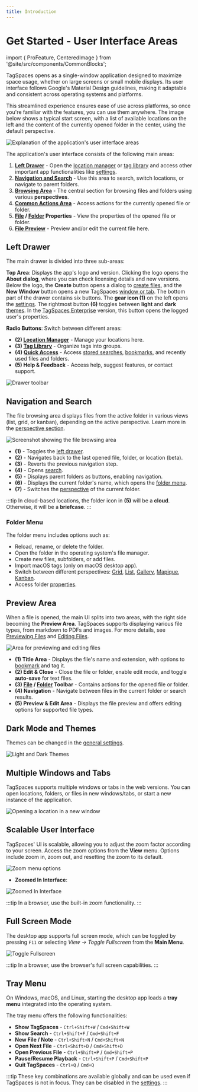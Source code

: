 ```yaml
---
title: Introduction
---
```


# Get Started - User Interface Areas

import { ProFeature, CenteredImage } from '@site/src/components/CommonBlocks';

TagSpaces opens as a single-window application designed to maximize space usage, whether on large screens or small mobile displays. Its user interface follows Google's Material Design guidelines, making it adaptable and consistent across operating systems and platforms.

This streamlined experience ensures ease of use across platforms, so once you're familiar with the features, you can use them anywhere. The image below shows a typical start screen, with a list of available locations on the left and the content of the currently opened folder in the center, using the default perspective.

![Explanation of the application's user interface areas](/media/main-ui-areas.svg)

The application's user interface consists of the following main areas:

1. **[Left Drawer](#left-drawer)** - Open the [location manager](/ui/locations/) or [tag library](/ui/taglibrary/) and access other important app functionalities like [settings](/ui/settings).
2. **[Navigation and Search](#navigation-and-search)** - Use this area to search, switch locations, or navigate to parent folders.
3. **[Browsing Area](/browsing-files)** - The central section for browsing files and folders using various **perspectives**.
4. **[Common Actions Area](#preview-area)** - Access actions for the currently opened file or folder.
5. **[File](/files/#file-properties) / [Folder](/folders/#folder-properties) Properties** - View the properties of the opened file or folder.
6. **[File Preview](#file-preview)** - Preview and/or edit the current file here.

## Left Drawer

The main drawer is divided into three sub-areas:

**Top Area**: Displays the app's logo and version. Clicking the logo opens the **About dialog**, where you can check licensing details and new versions. Below the logo, the **Create** button opens a dialog to [create files](/creating-files), and the **New Window** button opens a new TagSpaces [window or tab](#multiple-windows-and-tabs).
The bottom part of the drawer contains six buttons. The **gear icon (1)** on the left opens the [settings](/ui/settings). The rightmost button **(6)** toggles between **light** and **dark** [themes](#dark-mode-and-themes). In the [TagSpaces Enterprise](https://www.tagspaces.org/products/enterprise/) version, this button opens the logged user's properties.

**Radio Buttons**: Switch between different areas:

- **(2) [Location Manager](/ui/locations)** - Manage your locations here.
- **(3) [Tag Library](/ui/taglibrary)** - Organize tags into groups.
- **(4) [Quick Access](/quick-access)** - Access [stored searches](/search#stored-search-queries), [bookmarks](/bookmarks), and recently used files and folders.
- **(5) Help & Feedback** - Access help, suggest features, or contact support.

![Drawer toolbar](/media/left-drawer-toolbar.svg)

## Navigation and Search

The file browsing area displays files from the active folder in various views (list, grid, or kanban), depending on the active perspective. Learn more in the [perspective section](/browsing-files).

![Screenshot showing the file browsing area](/media/browsing-area.svg)

- **(1)** - Toggles the [left drawer](#left-drawer).
- **(2)** - Navigates back to the last opened file, folder, or location (beta).
- **(3)** - Reverts the previous navigation step.
- **(4)** - Opens [search](/search).
- **(5)** - Displays parent folders as buttons, enabling navigation.
- **(6)** - Displays the current folder's name, which opens the [folder menu](#folder-menu).
- **(7)** - Switches the [perspective](/browsing-files) of the current folder.

:::tip
In cloud-based locations, the folder icon in **(5)** will be a **cloud**. Otherwise, it will be a **briefcase**.
:::

### Folder Menu

The folder menu includes options such as:

- Reload, rename, or delete the folder.
- Open the folder in the operating system's file manager.
- Create new files, subfolders, or add files.
- Import macOS tags (only on macOS desktop app).
- Switch between different perspectives: [Grid](/perspectives/grid), [List](/perspectives/list), [Gallery](/perspectives/gallery), [Mapique](/perspectives/mapique), [Kanban](/perspectives/kanban).
- Access folder [properties](/folders#folder-properties).

## Preview Area

When a file is opened, the main UI splits into two areas, with the right side becoming the **Preview Area**. TagSpaces supports displaying various file types, from markdown to PDFs and images. For more details, see [Previewing Files](/viewing-files) and [Editing Files](/editing-files).

![Area for previewing and editing files](/media/preview-area.svg)

- **(1) Title Area** - Displays the file's name and extension, with options to [bookmark](/bookmarks) and tag it.
- **(2) Edit & Close** - Close the file or folder, enable edit mode, and toggle **auto-save** for text files.
- **(3) [File](/files#file-toolbar) / [Folder](/folders#folder-toolbar) Toolbar** - Contains actions for the opened file or folder.
- **(4) Navigation** - Navigate between files in the current folder or search results.
- **(5) Preview & Edit Area** - Displays the file preview and offers editing options for supported file types.

## Dark Mode and Themes

Themes can be changed in the [general settings](/ui/settings#general).

![Light and Dark Themes](/media/themes-switch.avif)

## Multiple Windows and Tabs

TagSpaces supports multiple windows or tabs in the web versions. You can open locations, folders, or files in new windows/tabs, or start a new instance of the application.

![Opening a location in a new window](/media/open-new-window.avif)

## Scalable User Interface

TagSpaces' UI is scalable, allowing you to adjust the zoom factor according to your screen. Access the zoom options from the **View** menu. Options include zoom in, zoom out, and resetting the zoom to its default.

![Zoom menu options](/media/zoomable-ui-menu.avif)

- **Zoomed In Interface**:

![Zoomed In Interface](/media/zoomed-out.avif)

:::tip
In a browser, use the built-in zoom functionality.
:::

## Full Screen Mode

The desktop app supports full screen mode, which can be toggled by pressing `F11` or selecting _View -> Toggle Fullscreen_ from the **Main Menu**.

![Toggle Fullscreen](/media/toggle_fullscreen.avif)

:::tip
In a browser, use the browser's full screen capabilities.
:::

## Tray Menu

On Windows, macOS, and Linux, starting the desktop app loads a **tray menu** integrated into the operating system.

<CenteredImage
    caption="Tray Menu on macOS"
    src="/media/tray-menu-macos.avif"
    showCaption
    maxWidth="300px"
  />

The tray menu offers the following functionalities:

- **Show TagSpaces** - `Ctrl+Shift+W` / `Cmd+Shift+W`
- **Show Search** - `Ctrl+Shift+F` / `Cmd+Shift+F`
- **New File / Note** - `Ctrl+Shift+N` / `Cmd+Shift+N`
- **Open Next File** - `Ctrl+Shift+D` / `Cmd+Shift+D`
- **Open Previous File** - `Ctrl+Shift+P` / `Cmd+Shift+P`
- **Pause/Resume Playback** - `Ctrl+Shift+P` / `Cmd+Shift+P`
- **Quit TagSpaces** - `Ctrl+Q` / `Cmd+Q`

:::tip
These key combinations are available globally and can be used even if TagSpaces is not in focus. They can be disabled in the [settings](/ui/settings#key-bindings).
:::
